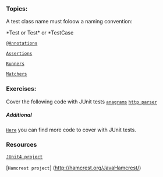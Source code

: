 ### Topics:

A test class name must foloow a naming convention:

\*Test or Test\* or \*TestCase

[`@Annotations`](https://github.com/kotelisk/junit-course/blob/master/anotations.md)

[`Assertions`](https://github.com/kotelisk/junit-course/blob/master/assertions.md) 

[`Runners`](https://github.com/kotelisk/junit-course/blob/master/runners.md)

[`Matchers`](https://github.com/kotelisk/junit-course/blob/master/hamcrest-matchers.md)

### Exercises:
Cover the following code with JUnit tests
[`anagrams`](http://www.java2s.com/Code/Java/Collections-Data-Structure/Anagrams.htm)
[`http parser`](http://www.java2s.com/Code/Java/Network-Protocol/HttpParser.htm)

##### Additional
[`Here`](http://www.java2s.com/Code/Java/) you can find more code to cover with JUnit tests.

### Resources
[`JUnit4 project`](http://junit.org/junit4/)

[`Hamcrest project`] (http://hamcrest.org/JavaHamcrest/)
